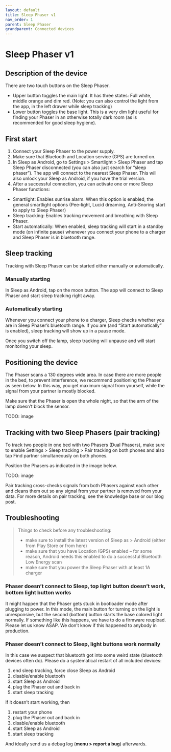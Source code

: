 ```yaml
---
layout: default
title: Sleep Phaser v1
nav_order: 1
parent: Sleep Phaser
grandparent: Connected devices
---
```

# Sleep Phaser v1

## Description of the device
There are two touch buttons on the Sleep Phaser.

* Upper button toggles the main light. It has three states: Full white, middle orange and dim red. (Note: you can also control the light from the app, in the left drawer while sleep tracking)
* Lower button toggles the base light. This is a very dim light useful for finding your Phaser in an otherwise totally dark room (as is recommended for good sleep hygiene).

## First start
1. Connect your Sleep Phaser to the power supply.
2. Make sure that Bluetooth and Location service (GPS) are turned on.
3. In Sleep as Android, go to Settings > Smartlight > Sleep Phaser and tap Sleep Phaser disconnected (you can also just search for “sleep phaser”). The app will connect to the nearest Sleep Phaser. This will also unlock your Sleep as Android, if you have the trial version.
4. After a successful connection, you can activate one or more Sleep Phaser functions:
  * Smartlight: Enables sunrise alarm. When this option is enabled, the general smartlight options (Pee-light, Lucid dreaming, Anti-Snoring start to apply to Sleep Phaser)
  * Sleep tracking: Enables tracking movement and breathing with Sleep Phaser.
  * Start automatically: When enabled, sleep tracking will start in a standby mode (on infinite pause) whenever you connect your phone to a charger and Sleep Phaser is in bluetooth range.

## Sleep tracking
Tracking with Sleep Phaser can be started either manually or automatically.

### Manually starting
In Sleep as Android, tap on the moon button. The app will connect to Sleep Phaser and start sleep tracking right away.

### Automatically starting
Whenever you connect your phone to a charger, Sleep checks whether you are in Sleep Phaser’s bluetooth range. If you are (and “Start automatically” is enabled), sleep tracking will show up in a pause mode.

Once you switch off the lamp, sleep tracking will unpause and will start monitoring your sleep.

## Positioning the device
The Phaser scans a 130 degrees wide area. In case there are more people in the bed, to prevent interference, we recommend positioning the Phaser as seen below. In this way, you get maximum signal from yourself, while the signal from your partner is mostly blocked.

Make sure that the Phaser is open the whole night, so that the arm of the lamp doesn’t block the sensor.

TODO: image

## Tracking with two Sleep Phasers (pair tracking)
To track two people in one bed with two Phasers (Dual Phasers), make sure to enable Settings > Sleep tracking > Pair tracking on both phones and also tap Find partner simultaneously on both phones.

Position the Phasers as indicated in the image below.

TODO: image

Pair tracking cross-checks signals from both Phasers against each other and cleans them out so any signal from your partner is removed from your data.
For more details on pair tracking, see the knowledge base or our blog post.

## Troubleshooting
> Things to check before any troubleshooting:
>
> * make sure to install the latest version of Sleep as > Android (either from Play Store or from here)
> * make sure that you have Location (GPS) enabled – for some reason, Android needs this enabled to do a successful Bluetooth Low Energy scan
> * make sure that you power the Sleep Phaser with at least 1A charger

### Phaser doesn’t connect to Sleep, top light button doesn’t work, bottom light button works
It might happen that the Phaser gets stuck in bootloader mode after plugging to power. In this mode, the main button for turning on the light is unresponsive, but the second (bottom) button starts the base colored light normally. If something like this happens, we have to do a firmware reupload. Please let us know ASAP. We don’t know if this happened to anybody in production.

### Phaser doesn’t connect to Sleep, light buttons work normally
In this case we suspect that bluetooth got into some weird state (bluetooth devices often do). Please do a systematical restart of all included devices:

1. end sleep tracking, force close Sleep as Android
2. disable/enable bluetooth
3. start Sleep as Android
4. plug the Phaser out and back in
5. start sleep tracking

If it doesn’t start working, then

1. restart your phone
2. plug the Phaser out and back in
3. disable/enable bluetooth
4. start Sleep as Android
5. start sleep tracking

And ideally send us a debug log (**menu > report a bug**) afterwards.